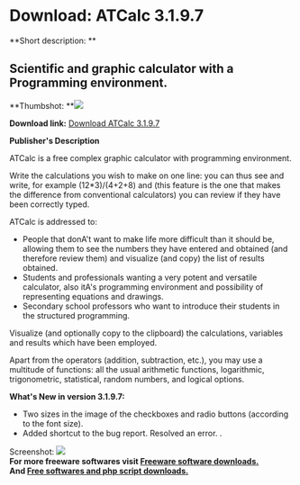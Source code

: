 # Download: ATCalc 3.1.9.7

**Short description: **

## Scientific and graphic calculator with a Programming environment.

  
**Thumbshot: **![](http://www.freewarefiles.com/screenshot/atcalc3_md.gif)   
  
**Download link:** [Download ATCalc 3.1.9.7](http://freesoftwares.boysofts.com/ATCalc_program_47348.html)  
  

**Publisher's Description**  
  

ATCalc is a free complex graphic calculator with programming environment.

Write the calculations you wish to make on one line: you can thus see and
write, for example (12*3)/(4+2+8) and (this feature is the one that makes the
difference from conventional calculators) you can review if they have been
correctly typed.

ATCalc is addressed to:

  * People that donA't want to make life more difficult than it should be, allowing them to see the numbers they have entered and obtained (and therefore review them) and visualize (and copy) the list of results obtained. 
  * Students and professionals wanting a very potent and versatile calculator, also itA's programming environment and possibility of representing equations and drawings. 
  * Secondary school professors who want to introduce their students in the structured programming. 

Visualize (and optionally copy to the clipboard) the calculations, variables
and results which have been employed.

Apart from the operators (addition, subtraction, etc.), you may use a
multitude of functions: all the usual arithmetic functions, logarithmic,
trigonometric, statistical, random numbers, and logical options.

**What's New in version 3.1.9.7:**

  * Two sizes in the image of the checkboxes and radio buttons (according to the font size). 
  * Added shortcut to the bug report. Resolved an error. . 

  
  
Screenshot: ![](http://www.freewarefiles.com/screenshot/atcalc3.gif)  
**For more freeware softwares visit [Freeware software downloads.](http://freesoftwares.boysofts.com/)**   
**And [Free softwares and php script downloads.](http://www.boysofts.com/)**

